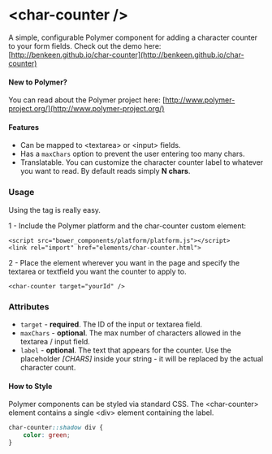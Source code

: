 # &lt;char-counter /&gt;

A simple, configurable Polymer component for adding a character counter to your form fields. Check out the
demo here: [http://benkeen.github.io/char-counter](http://benkeen.github.io/char-counter)

#### New to Polymer?

You can read about the Polymer project here:
[http://www.polymer-project.org/](http://www.polymer-project.org/)

#### Features

- Can be mapped to &lt;textarea> or &lt;input> fields.
- Has a ``maxChars`` option to prevent the user entering too many chars.
- Translatable. You can customize the character counter label to whatever you want to read. By default reads
simply **N chars**.

### Usage

Using the tag is really easy.

1 - Include the Polymer platform and the char-counter custom element:
```
<script src="bower_components/platform/platform.js"></script>
<link rel="import" href="elements/char-counter.html">
```

2 - Place the element wherever you want in the page and specify the textarea or textfield you want the counter to
apply to.
```
<char-counter target="yourId" />
```

### Attributes

- ``target`` - **required**. The ID of the input or textarea field.
- ``maxChars`` - **optional**. The max number of characters allowed in the textarea / input field.
- ``label`` - **optional**. The text that appears for the counter. Use the placeholder *[CHARS]* inside your string - it
will be replaced by the actual character count.


#### How to Style

Polymer components can be styled via standard CSS. The &lt;char-counter&gt; element contains a single &lt;div&gt;
element containing the label.

```css
char-counter::shadow div {
	color: green;
}
```